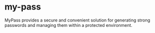 # my-pass
MyPass provides a secure and convenient solution for generating strong passwords and managing them within a protected environment.

